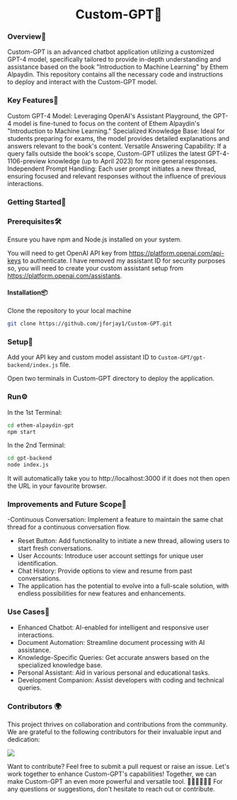 <h1 align="center">Custom-GPT🚀</h1>

### Overview📖  

Custom-GPT is an advanced chatbot application utilizing a customized GPT-4 model, specifically tailored to provide in-depth understanding and assistance based on the book "Introduction to Machine Learning" by Ethem Alpaydin. This repository contains all the necessary code and instructions to deploy and interact with the Custom-GPT model.

### Key Features🔑

Custom GPT-4 Model: Leveraging OpenAI's Assistant Playground, the GPT-4 model is fine-tuned to focus on the content of Ethem Alpaydin's "Introduction to Machine Learning."
Specialized Knowledge Base: Ideal for students preparing for exams, the model provides detailed explanations and answers relevant to the book's content.
Versatile Answering Capability: If a query falls outside the book's scope, Custom-GPT utilizes the latest GPT-4-1106-preview knowledge (up to April 2023) for more general responses.
Independent Prompt Handling: Each user prompt initiates a new thread, ensuring focused and relevant responses without the influence of previous interactions.


### Getting Started🌟  

### Prerequisites🛠️

Ensure you have npm and Node.js installed on your system.

You will need to get OpenAI API key from https://platform.openai.com/api-keys to authenticate.
I have removed my assistant ID for security purposes so, you will need to create your custom assistant setup from https://platform.openai.com/assistants.

#### Installation📦

Clone the repository to your local machine

```bash
git clone https://github.com/jforjay1/Custom-GPT.git
```

### Setup🦾

Add your API key and custom model assistant ID to `Custom-GPT/gpt-backend/index.js` file.

Open two terminals in Custom-GPT directory to deploy the application.

### Run⚙️
In the 1st Terminal:

```bash
cd ethem-alpaydin-gpt
npm start
```
In the 2nd Terminal:

```bash
cd gpt-backend
node index.js
```

It will automatically take you to http://localhost:3000 if it does not then open the URL in your favourite browser.


### Improvements and Future Scope🌱

-Continuous Conversation: Implement a feature to maintain the same chat thread for a continuous conversation flow.
- Reset Button: Add functionality to initiate a new thread, allowing users to start fresh conversations.
- User Accounts: Introduce user account settings for unique user identification.
- Chat History: Provide options to view and resume from past conversations.
- The application has the potential to evolve into a full-scale solution, with endless possibilities for new features and enhancements.

### Use Cases🤖
- Enhanced Chatbot: AI-enabled for intelligent and responsive user interactions.
- Document Automation: Streamline document processing with AI assistance.
- Knowledge-Specific Queries: Get accurate answers based on the specialized knowledge base.
- Personal Assistant: Aid in various personal and educational tasks.
- Development Companion: Assist developers with coding and technical queries.

### Contributors 🌍
This project thrives on collaboration and contributions from the community. We are grateful to the following contributors for their invaluable input and dedication:

<a href="https://github.com/jforjay1/Custom-GPT/graphs/contributors">
  <img src="https://contrib.rocks/image?repo=jforjay1/Custom-GPT&anon=0" />
</a>

Want to contribute? Feel free to submit a pull request or raise an issue. Let's work together to enhance Custom-GPT's capabilities! Together, we can make Custom-GPT an even more powerful and versatile tool. 🌟👩‍💻👨‍💻🚀 For any questions or suggestions, don't hesitate to reach out or contribute.

